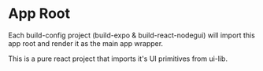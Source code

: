 # App Root

Each build-config project (build-expo & build-react-nodegui) will import this app root and render it as the main app wrapper.

This is a pure react project that imports it's UI primitives from ui-lib. 